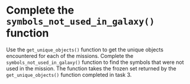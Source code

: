 # Complete the `symbols_not_used_in_galaxy()` function

Use the `get_unique_objects()` function to get the unique objects encountered for each of the missions. Complete the `symbols_not_used_in_galaxy()` function to find the symbols that were not used in the mission. The function takes the frozen set returned by the `get_unique_objects()` function completed in task 3. 